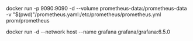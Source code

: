 docker run -p 9090:9090 -d --volume prometheus-data:/prometheus-data -v "$(pwd)"/prometheus.yaml:/etc/prometheus/prometheus.yml prom/prometheus

docker run -d --network host --name grafana grafana/grafana:6.5.0
